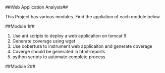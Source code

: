 ##Web Application Analysis##

This Project has various modules. Find the appliation of each module below

##Module 1##
1. Use ant scripts to deploy a web applicaiton on tomcat 6
2. Generate coverage using wget 
3. Use cobertura to instrument web applicaiton and generate coverage 
4. Coverge should be generated in html-reports 
5. python scripts to automate complete process

##Module 2##


